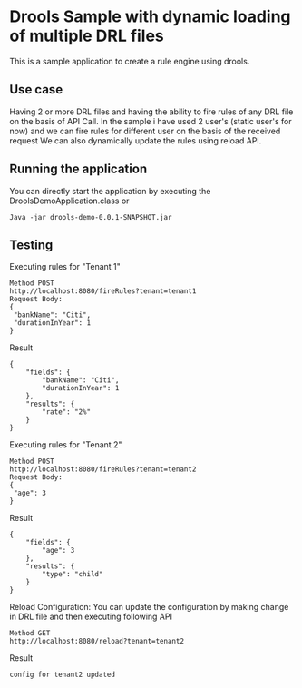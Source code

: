 # Drools Sample with dynamic loading of multiple DRL files

This is a sample application to create a rule engine using drools. 
## Use case
Having 2 or more DRL files and having the ability to fire rules of any DRL file on the basis of
API Call. In the sample i have used 2 user's (static user's for now) and we can fire rules for different user
on the basis of the received request
We can also dynamically update the rules using reload API.



## Running the application 
You can directly start the application by executing the DroolsDemoApplication.class or


``` 
Java -jar drools-demo-0.0.1-SNAPSHOT.jar
```

## Testing

Executing rules for "Tenant 1" 
```
Method POST
http://localhost:8080/fireRules?tenant=tenant1
Request Body:
{
 "bankName": "Citi",
 "durationInYear": 1
}
```
Result

```
{
    "fields": {
        "bankName": "Citi",
        "durationInYear": 1
    },
    "results": {
        "rate": "2%"
    }
}
```


Executing rules for "Tenant 2" 
```
Method POST
http://localhost:8080/fireRules?tenant=tenant2
Request Body:
{
 "age": 3
}
```


Result

```
{
    "fields": {
        "age": 3
    },
    "results": {
        "type": "child"
    }
}
```

Reload Configuration:
You can update the configuration by making change in DRL file and then executing following API
```
Method GET
http://localhost:8080/reload?tenant=tenant2
```
Result

```
config for tenant2 updated
```
